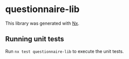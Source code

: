 # questionnaire-lib

This library was generated with [Nx](https://nx.dev).

## Running unit tests

Run `nx test questionnaire-lib` to execute the unit tests.
